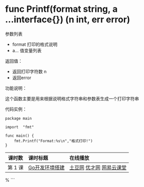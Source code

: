 # func Printf(format string, a ...interface{}) (n int, err error)

参数列表

- format 打印的格式说明 
- a... 值变量列表

返回值：

- 返回打印字符数 n
- 返回error

功能说明：

这个函数主要是用来根据说明格式字符串和参数表生成一个打印字符串

代码实例：

 	package main
	
	import 	"fmt"
		
	func main() {
		fmt.Printf("Format:%s\n","格式打印!")
	}

<table><thead>
<tr>
<th align="center">课时数</th>
<th align="left">课时标题</th>
<th align="left">在线播放</th>
</tr>
</thead><tbody>
<tr>
<td align="center">第 1 课</td>
<td align="left"><a href="/Unknwon/go-fundamental-programming/blob/master/lectures/lecture1.md">Go开发环境搭建</a></td>
<td align="left"><a href="http://www.tudou.com/programs/view/hlDq2A0vNes/">土豆网</a> <a href="http://www.ucai.cn/course/chapter/69/3210/4555">优才网</a> <a href="http://study.163.com/course/courseLearn.htm?courseId=306002#/learn/video?lessonId=421012&amp;courseId=306002">网易云课堂</a></td>
</tr>
</tbody>
</table>                         %
```
